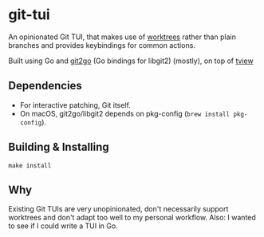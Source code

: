 # git-tui

An opinionated Git TUI, that makes use of
[worktrees](https://git-scm.com/docs/git-worktree) rather than plain branches
and provides keybindings for common actions.

Built using Go and [git2go](https://github.com/libgit2/git2go) (Go bindings for
libgit2) (mostly), on top
of [tview](https://github.com/rivo/tview)

## Dependencies

* For interactive patching, Git itself.
* On macOS, git2go/libgit2 depends on pkg-config (`brew install pkg-config`).

## Building & Installing

```
make install
```

## Why

Existing Git TUIs are very unopinionated, don't necessarily support worktrees
and don't adapt too well to my personal workflow.
Also: I wanted to see if I could write a TUI in Go.

